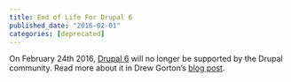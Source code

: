 ```yaml
---
title: End of Life For Drupal 6
published_date: "2016-02-01"
categories: [deprecated]
---
```

On February 24th 2016, [Drupal 6](https://www.drupal.org/drupal-6-eol) will no longer be supported by the Drupal community. Read more about it in Drew Gorton’s [blog post](https://pantheon.io/blog/thank-you-drupal-6).

